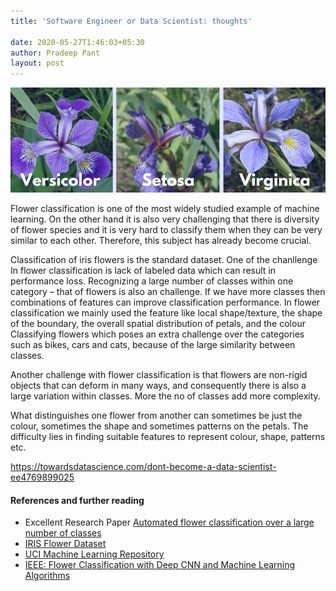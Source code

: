 ```yaml
---
title: 'Software Engineer or Data Scientist: thoughts'

date: 2020-05-27T1:46:03+05:30
author: Pradeep Pant
layout: post
---
```

![](/data/images/iris_dataset_cover.jpg)

Flower classification is one of the most widely studied example of machine learning. On the other hand it is also very challenging that there is diversity of flower species and it is very hard to classify them when they can be very similar to each other. Therefore, this subject has already become crucial.

Classification of iris flowers is the standard dataset. 
One of the chanllenge In flower classification is lack of labeled data which can result in performance loss. Recognizing a large number of classes within one category –
that of flowers is also an challenge. If we have more classes then combinations of features can improve classification performance. In flower classification we mainly used the feature like local shape/texture, the shape of the boundary, the overall spatial distribution of petals, and the colour Classifying flowers which poses an extra challenge over the categories such as bikes, cars and cats, because of the large similarity between classes. 

Another challenge with flower classification is that flowers are non-rigid objects that can deform in many ways, and consequently there is also a large variation within classes. More the no of classes add more complexity. 

What distinguishes one flower from another can sometimes be just the colour, sometimes
the shape and sometimes patterns on the petals. The difficulty lies in finding suitable features to represent colour, shape, patterns etc.


https://towardsdatascience.com/dont-become-a-data-scientist-ee4769899025

#### References and further reading
* Excellent Research Paper [Automated flower classification over a large number of classes](http://www.robots.ox.ac.uk/~vgg/publications/papers/nilsback08.pdf)
* [IRIS Flower Dataset](https://www.kaggle.com/arshid/iris-flower-dataset/)
* [UCI Machine Learning Repository](https://archive.ics.uci.edu/ml/datasets.php)
* [IEEE: Flower Classification with Deep CNN and Machine Learning Algorithms](https://ieeexplore.ieee.org/document/8932908)
